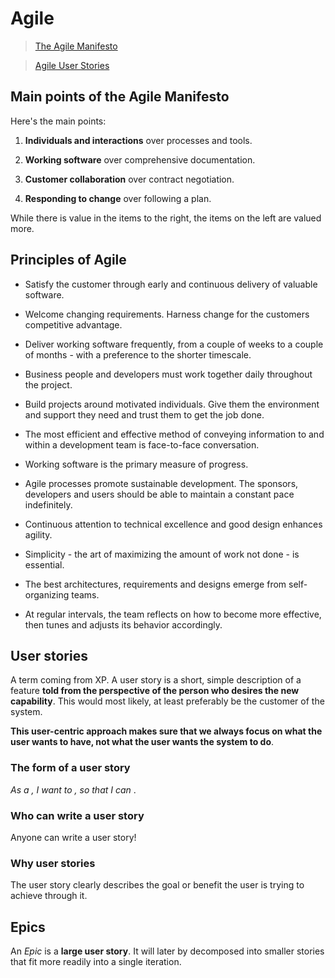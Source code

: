 # Agile

> [The Agile Manifesto](http://agilemanifesto.org/)

> [Agile User Stories](https://www.scrumalliance.org/community/articles/2013/september/agile-user-stories)

## Main points of the Agile Manifesto

Here's the main points:

1. **Individuals and interactions** over processes and tools.

2. **Working software** over comprehensive documentation.

3. **Customer collaboration** over contract negotiation.

4. **Responding to change** over following a plan.

While there is value in the items to the right, the items on the left are valued more.

## Principles of Agile

- Satisfy the customer through early and continuous delivery of valuable software.

- Welcome changing requirements. Harness change for the customers competitive advantage.

- Deliver working software frequently, from a couple of weeks to a couple of months - with a preference to the shorter timescale.

- Business people and developers must work together daily throughout the project.

- Build projects around motivated individuals. Give them the environment and support they need and trust them to get the job done.

- The most efficient and effective method of conveying information to and within a development team is face-to-face conversation.

- Working software is the primary measure of progress.

- Agile processes promote sustainable development. The sponsors, developers and users should be able to maintain a constant pace indefinitely.

- Continuous attention to technical excellence and good design enhances agility.

- Simplicity - the art of maximizing the amount of work not done - is essential.

- The best architectures, requirements and designs emerge from self-organizing teams.

- At regular intervals, the team reflects on how to become more effective, then tunes and adjusts its behavior accordingly.

## User stories

A term coming from XP. A user story is a short, simple description of a feature **told from the perspective of the person who desires the new capability**. This would most likely, at least preferably be the customer of the system. 

**This user-centric approach makes sure that we always focus on what the user wants to have, not what the user wants the system to do**.

### The form of a user story

*As a <type of user>, I want to <perform some task>, so that I can <achieve some goal>*.

### Who can write a user story

Anyone can write a user story!

### Why user stories

The user story clearly describes the goal or benefit the user is trying to achieve through it.

## Epics

An *Epic* is a **large user story**. It will later by decomposed into smaller stories that fit more readily into a single iteration.